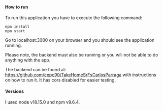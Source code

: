 #### How to run

To run this application you have to execute the following command:

```
npm install
npm start
```

Go to localhost:3000 on your browser and you should see the application running.

Please note, the backend must also be running or you will not be able to do anything with the app.

The backend can be found at: https://github.com/cepc90/TakeHomeSrFsCarlosParraga with instructions on how to run it. It has cors disabled for easier testing.

#### Versions

I used node v18.15.0 and npm v9.6.4.